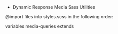 + Dynamic Response Media Sass Utilities

@import files into styles.scss in the following order:

variables
media-queries
extends